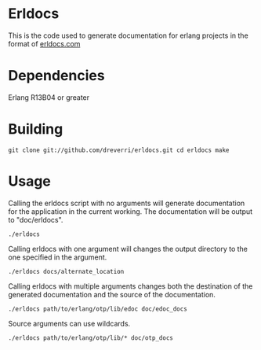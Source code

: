 Erldocs
=======

This is the code used to generate documentation for erlang projects in the format of [erldocs.com](http://erldocs.com)

Dependencies
============

Erlang R13B04 or greater

Building
========

`git clone git://github.com/dreverri/erldocs.git
cd erldocs
make`

Usage
=====

Calling the erldocs script with no arguments will generate documentation for the application in the current working. The documentation will be output to "doc/erldocs".

`./erldocs`

Calling erldocs with one argument will changes the output directory to the one specified in the argument.

`./erldocs docs/alternate_location`

Calling erldocs with multiple arguments changes both the destination of the generated documentation and the source of the documentation.

`./erldocs path/to/erlang/otp/lib/edoc doc/edoc_docs`

Source arguments can use wildcards.

`./erldocs path/to/erlang/otp/lib/* doc/otp_docs`

